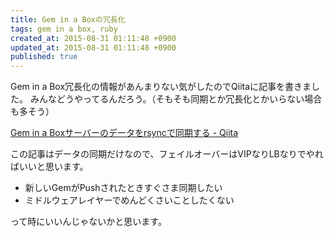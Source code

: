 ```yaml
---
title: Gem in a Boxの冗長化
tags: gem in a box, ruby
created_at: 2015-08-31 01:11:48 +0900
updated_at: 2015-08-31 01:11:48 +0900
published: true
---
```


Gem in a Box冗長化の情報があんまりない気がしたのでQiitaに記事を書きました。
みんなどうやってるんだろう。（そもそも同期とか冗長化とかいらない場合も多そう）

[Gem in a Boxサーバーのデータをrsyncで同期する - Qiita](http://qiita.com/nownabe/items/bd3f9328b314b6c0adf6)

この記事はデータの同期だけなので、フェイルオーバーはVIPなりLBなりでやればいいと思います。

* 新しいGemがPushされたときすぐさま同期したい
* ミドルウェアレイヤーでめんどくさいことしたくない

って時にいいんじゃないかと思います。
